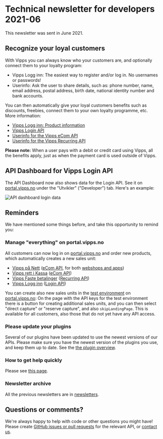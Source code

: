 <!-- START_METADATA---
sidebar_position: 75
title: 2021-06
pagination_next: null
pagination_prev: null
---
END_METADATA -->

# Technical newsletter for developers 2021-06

This newsletter was sent in June 2021.

## Recognize your loyal customers

With Vipps you can always know who your customers are, and optionally connect
them to your loyalty program:

* Vipps Logg inn: The easiest way to register and/or log in. No usernames or passwords!
* Userinfo: Ask the user to share details, such as:
  phone number, name, email address, postal address, birth date, national identity number and bank accounts.

You can then automatically give your loyal customers benefits such as
discounts, freebies, connect them to your own loyalty programme, etc.
More information:

* [Vipps Logg inn: Product information](https://vipps.no/produkter-og-tjenester/bedrift/logg-inn-med-vipps/logg-inn-med-vipps/)
* [Vipps Login API](https://vippsas.github.io/vipps-developer-docs/docs/APIs/login-api)
* [Userinfo for the Vipps eCom API](https://vippsas.github.io/vipps-developer-docs/docs/APIs/ecom-api/vipps-ecom-api#userinfo)
* [Userinfo for the Vipps Recurring API](https://vippsas.github.io/vipps-developer-docs/docs/APIs/recurring-api/vipps-recurring-api#userinfo)

**Please note:** When a user pays with a debit or credit card using Vipps,
all the benefits apply, just as when the payment card is used outside of Vipps.

## API Dashboard for Vipps Login API

The API Dashboard now also shows data for the Login API.
See it on
[portal.vipps.no](https://portal.vipps.no)
under the "Utvikler" ("Developer") tab.
Here's an example:

![API dashboard login data](images/2021-06-api-dashboard-login-example.png)

## Reminders

We have mentioned some things before, and take this opportunity to remind you:

### Manage "everything" on portal.vipps.no

All customers can now log in on
[portal.vipps.no](https://portal.vipps.no)
and order new products, which automatically creates a new sales unit:

- [Vipps på Nett](https://vipps.no/produkter-og-tjenester/bedrift/ta-betalt-paa-nett/ta-betalt-paa-nett/)
  ([eCom API](https://vippsas.github.io/vipps-developer-docs/docs/APIs/ecom-api),
  for both
  [webshops and apps](https://vipps.no/produkter-og-tjenester/bedrift/ta-betalt-paa-nett/ta-betalt-paa-nett/))
- [Vipps rett i Kassa](https://vipps.no/produkter-og-tjenester/bedrift/ta-betalt-i-butikk/vipps-i-kassa/)
  ([eCom API](https://vippsas.github.io/vipps-developer-docs/docs/APIs/ecom-api))
- [Vipps Faste betalinger](https://vipps.no/produkter-og-tjenester/bedrift/faste-betalinger/faste-betalinger/)
  ([Recurring API](https://vippsas.github.io/vipps-developer-docs/docs/APIs/recurring-api))
- [Vipps Logg inn](https://vipps.no/produkter-og-tjenester/bedrift/logg-inn-med-vipps/logg-inn-med-vipps/)
  ([Login API](https://vippsas.github.io/vipps-developer-docs/docs/APIs/login-api))

You can create also new sales units in the
[test environment](../test-environment.md)
on
[portal.vipps.no](https://portal.vipps.no):
On the page with the API keys for the test environment there is a button
for creating additional sales units, and you can then select
"direct capture" or "reserve capture", and also `skipLandingPage`.
This is available for all customers, also those that do not yet have any API access.

### Please update your plugins

Several of our plugins have been updated to use the newest versions of
our APIs. Please make sure you have the newest version of the plugins
you use, and keep them up to date. See the
[the plugin overview](https://vippsas.github.io/vipps-developer-docs/docs/vipps-plugins).

### How to get help quickly

Please see
[this page](https://vippsas.github.io/vipps-developer-docs/docs/vipps-developers/contact).

### Newsletter archive

All the previous newsletters are in
[newsletters](https://vippsas.github.io/vipps-developer-docs/docs/vipps-developers/newsletters).

## Questions or comments?

We're always happy to help with code or other questions you might have!
Please create [GitHub issues or pull requests](https://github.com/vippsas)
for the relevant API,
or [contact us](https://vippsas.github.io/vipps-developer-docs/docs/vipps-developers/contact).
